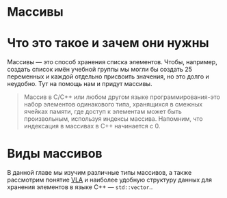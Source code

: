 # Массивы

Что это такое и зачем они нужны
===

Массивы — это способ хранения списка элементов. Чтобы, например, создать список имён учебной группы мы могли бы создать 25 переменных и каждой отдельно присвоить значения, но это долго и неудобно. Тут на помощь нам и придут массивы.    
> Массив в C/C++ или любом другом языке программирования-это набор элементов одинакового типа, хранящихся в смежных ячейках памяти, где доступ к элементам может быть произвольным, используя индексы массива. Напомним, что индексация в массивах в C++ начинается с 0.

Виды массивов
===

В данной главе мы изучим различные типы массивов, а также рассмотрим понятие [VLA](./VLA.md) и наиболее удобную структуру данных для хранения элементов в языке C++ &mdash; `std::vector`..
